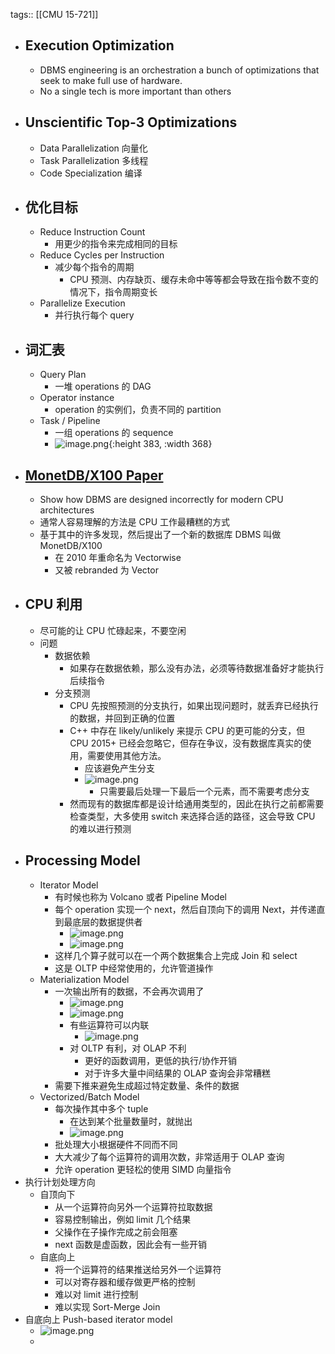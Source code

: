 tags:: [[CMU 15-721]]

- ## Execution Optimization
	- DBMS engineering is an orchestration a bunch of optimizations that seek to make full use of hardware.
	- No a single tech is more important than others
- ## Unscientific Top-3 Optimizations
	- Data Parallelization 向量化
	- Task Parallelization 多线程
	- Code Specialization 编译
- ## 优化目标
	- Reduce Instruction Count
		- 用更少的指令来完成相同的目标
	- Reduce Cycles per Instruction
		- 减少每个指令的周期
			- CPU 预测、内存缺页、缓存未命中等等都会导致在指令数不变的情况下，指令周期变长
	- Parallelize Execution
		- 并行执行每个 query
- ## 词汇表
	- Query Plan
		- 一堆 operations 的 DAG
	- Operator instance
		- operation 的实例们，负责不同的 partition
	- Task / Pipeline
		- 一组 operations 的 sequence
		- ![image.png](../assets/image_1692166542688_0.png){:height 383, :width 368}
- ## [MonetDB/X100 Paper](https://15721.courses.cs.cmu.edu/spring2023/papers/06-execution/boncz-cidr2005.pdf)
	- Show how DBMS are designed incorrectly for modern CPU architectures
	- 通常人容易理解的方法是 CPU 工作最糟糕的方式
	- 基于其中的许多发现，然后提出了一个新的数据库 DBMS 叫做 MonetDB/X100
		- 在 2010 年重命名为 Vectorwise
		- 又被 rebranded 为 Vector
- ## CPU 利用
	- 尽可能的让 CPU 忙碌起来，不要空闲
	- 问题
		- 数据依赖
			- 如果存在数据依赖，那么没有办法，必须等待数据准备好才能执行后续指令
		- 分支预测
			- CPU 先按照预测的分支执行，如果出现问题时，就丢弃已经执行的数据，并回到正确的位置
			- C++ 中存在 likely/unlikely 来提示 CPU 的更可能的分支，但 CPU 2015+ 已经会忽略它，但存在争议，没有数据库真实的使用，需要使用其他方法。
				- 应该避免产生分支
				- ![image.png](../assets/image_1692168722431_0.png)
					- 只需要最后处理一下最后一个元素，而不需要考虑分支
			- 然而现有的数据库都是设计给通用类型的，因此在执行之前都需要检查类型，大多使用 switch 来选择合适的路径，这会导致 CPU 的难以进行预测
- ## Processing Model
	- Iterator Model
		- 有时候也称为 Volcano 或者 Pipeline Model
		- 每个 operation 实现一个 next，然后自顶向下的调用 Next，并传递直到最底层的数据提供者
			- ![image.png](../assets/image_1692170432403_0.png)
			- ![image.png](../assets/image_1692170440802_0.png)
		- 这样几个算子就可以在一个两个数据集合上完成 Join 和 select
		- 这是 OLTP 中经常使用的，允许管道操作
	- Materialization Model
		- 一次输出所有的数据，不会再次调用了
			- ![image.png](../assets/image_1692172074068_0.png)
			- ![image.png](../assets/image_1692172081671_0.png)
			- 有些运算符可以内联
				- ![image.png](../assets/image_1692172179018_0.png)
			- 对 OLTP 有利，对 OLAP 不利
				- 更好的函数调用，更低的执行/协作开销
				- 对于许多大量中间结果的 OLAP 查询会非常糟糕
		- 需要下推来避免生成超过特定数量、条件的数据
	- Vectorized/Batch Model
		- 每次操作其中多个 tuple
			- 在达到某个批量数量时，就抛出
			- ![image.png](../assets/image_1692177097770_0.png)
		- 批处理大小根据硬件不同而不同
		- 大大减少了每个运算符的调用次数，非常适用于 OLAP 查询
		- 允许 operation 更轻松的使用 SIMD 向量指令
- 执行计划处理方向
	- 自顶向下
		- 从一个运算符向另外一个运算符拉取数据
		- 容易控制输出，例如 limit 几个结果
		- 父操作在子操作完成之前会阻塞
		- next 函数是虚函数，因此会有一些开销
	- 自底向上
		- 将一个运算符的结果推送给另外一个运算符
		- 可以对寄存器和缓存做更严格的控制
		- 难以对 limit 进行控制
		- 难以实现 Sort-Merge Join
- 自底向上 Push-based iterator model
	- ![image.png](../assets/image_1692177415410_0.png)
	-